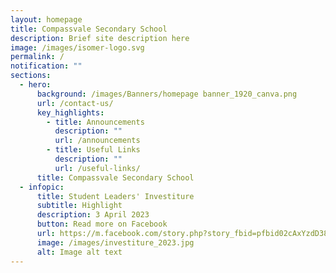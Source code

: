```yaml
---
layout: homepage
title: Compassvale Secondary School
description: Brief site description here
image: /images/isomer-logo.svg
permalink: /
notification: ""
sections:
  - hero:
      background: /images/Banners/homepage banner_1920_canva.png
      url: /contact-us/
      key_highlights:
        - title: Announcements
          description: ""
          url: /announcements
        - title: Useful Links
          description: ""
          url: /useful-links/
      title: Compassvale Secondary School
  - infopic:
      title: Student Leaders' Investiture
      subtitle: Highlight
      description: 3 April 2023
      button: Read more on Facebook
      url: https://m.facebook.com/story.php?story_fbid=pfbid02cAxYzdD38dqMfTe4M6XZ5C1yGVDUmc3PHVaj3dSPGcC37KzyggFdNjBSKTEvJod5l&id=100089303107388&mibextid=qC1gEa
      image: /images/investiture_2023.jpg
      alt: Image alt text
---
```

